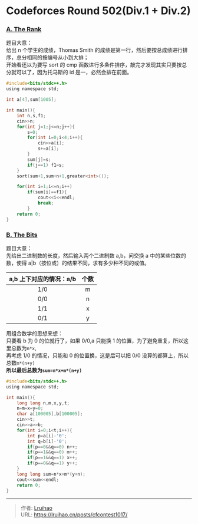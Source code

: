 # Codeforces Round 502(Div.1 + Div.2)


### [A. The Rank](https://codeforces.com/contest/1017/problem/A)

题目大意：  
给出 n 个学生的成绩，Thomas Smith 的成绩是第一行，然后要按总成绩进行排序，总分相同的按编号从小到大排；  
开始看还以为要写 sort 的 cmp 函数进行多条件排序，敲完才发现其实只要按总分就可以了，因为托马斯的 id 是一，必然会排在前面。

<!--more-->

```c
#include<bits/stdc++.h>
using namespace std;

int a[4],sum[1005];

int main(){
    int n,s,f1;
    cin>>n;
    for(int j=1;j<=n;j++){
        s=0;
        for(int i=0;i<4;i++){
            cin>>a[i];
            s+=a[i];
        }
        sum[j]=s;
        if(j==1) f1=s;
    }
    sort(sum+1,sum+n+1,greater<int>());

    for(int i=1;i<=n;i++)
        if(sum[i]==f1){
            cout<<i<<endl;
            break;
        }
    return 0;
}
```

### [B. The Bits](https://codeforces.com/contest/1017/problem/B)

题目大意：  
先给出二进制数的长度，然后输入两个二进制数 a,b，问交换 a 中的某些位数的数，使得 a|b（按位或）的结果不同，求有多少种不同的或值。

| a,b 上下对应的情况：a/b | 个数 |
| :---------------------: | :--: |
|           1/0           |  m   |
|           0/0           |  n   |
|           1/1           |  x   |
|           0/1           |  y   |

用组合数学的思想来想：  
只要看 b 为 0 的位就行了，如果 0/0,a 只能换 1 的位置，为了避免重复，所以这里总数为`n*x`,  
再考虑 1/0 的情况，只能和 0 的位置换，这是后可以把 0/0 没算的都算上，所以总数`m*(n+y)`  
**所以最后总数为`sum=n*x+m*(n+y)`**

```c
#include<bits/stdc++.h>
using namespace std;

int main(){
    long long n,m,x,y,t;
    n=m=x=y=0;
    char a[100005],b[100005];
    cin>>t;
    cin>>a>>b;
    for(int i=0;i<t;i++){
        int p=a[i]-'0';
        int q=b[i]-'0';
        if(p==0&&q==0) n++;
        if(p==1&&q==0) m++;
        if(p==1&&q==1) x++;
        if(p==0&&q==1) y++;
    }
    long long sum=n*x+m*(y+n);
    cout<<sum<<endl;
    return 0;
}
```


---

> 作者: [Lruihao](https://github.com/Lruihao)  
> URL: https://lruihao.cn/posts/cfcontest1017/  

